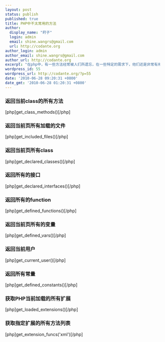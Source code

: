 ```yaml
---
layout: post
status: publish
published: true
title: PHP中不太常用的方法
author:
  display_name: "莳子"
  login: admin
  email: shine.wangrs@gmail.com
  url: http://codante.org
author_login: admin
author_email: shine.wangrs@gmail.com
author_url: http://codante.org
excerpt: "在php中，有一些方法经常被人们所遗忘，在一些特定的需求下，他们还是非常有用的。"
wordpress_id: 55
wordpress_url: http://codante.org/?p=55
date: '2010-06-28 09:20:31 +0800'
date_gmt: '2010-06-28 01:20:31 +0800'
---
```



### 返回当前class的所有方法

[php]get_class_methods()[/php]

### 返回当前页所有加载的文件

[php]get_included_files()[/php]

### 返回当前页所有class

[php]get_declared_classes()[/php]

### 返回所有的接口

[php]get_declared_interfaces()[/php]

### 返回所有的function

[php]get_defined_functions()[/php]

### 返回当前页所有的变量

[php]get_defined_vars()[/php]

### 返回当前用户

[php]get_current_user()[/php]

### 返回所有常量

[php]get_defined_constants()[/php]

### 获取PHP当前加载的所有扩展

[php]get_loaded_extensions()[/php]

### 获取指定扩展的所有方法列表

[php]get_extension_funcs('xml')[/php]